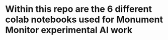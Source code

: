 # Within this repo are the 6 different colab notebooks used for Monument Monitor experimental AI work